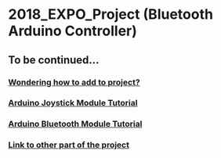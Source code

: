 # 2018_EXPO_Project (Bluetooth Arduino Controller)
## To be continued...
### [Wondering how to add to project?](http://www.studica.com/blog/how-to-setup-github-with-unity-step-by-step-instructions)
### [Arduino Joystick Module Tutorial](https://www.arduino.cc/en/Tutorial/JoyStick)
### [Arduino Bluetooth Module Tutorial](http://www.martyncurrey.com/arduino-and-hc-06-zs-040/)

### [Link to other part of the project](https://github.com/mirzakhalov/IEEE-CS-EXPO-2018)